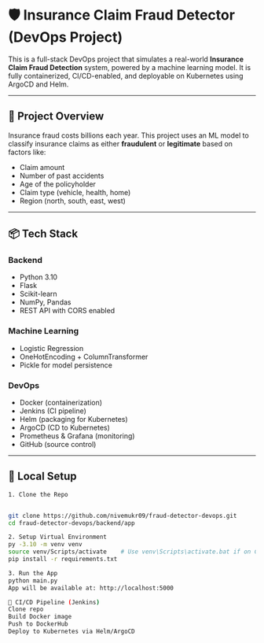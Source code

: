 # 🛡️ Insurance Claim Fraud Detector (DevOps Project)

This is a full-stack DevOps project that simulates a real-world **Insurance Claim Fraud Detection** system, powered by a machine learning model. It is fully containerized, CI/CD-enabled, and deployable on Kubernetes using ArgoCD and Helm.

---

## 🧠 Project Overview

Insurance fraud costs billions each year. This project uses an ML model to classify insurance claims as either **fraudulent** or **legitimate** based on factors like:

- Claim amount
- Number of past accidents
- Age of the policyholder
- Claim type (vehicle, health, home)
- Region (north, south, east, west)

---

## 📦 Tech Stack

### Backend
- Python 3.10
- Flask
- Scikit-learn
- NumPy, Pandas
- REST API with CORS enabled

### Machine Learning
- Logistic Regression
- OneHotEncoding + ColumnTransformer
- Pickle for model persistence

### DevOps
- Docker (containerization)
- Jenkins (CI pipeline)
- Helm (packaging for Kubernetes)
- ArgoCD (CD to Kubernetes)
- Prometheus & Grafana (monitoring)
- GitHub (source control)

---

## 🔧 Local Setup
```bash
1. Clone the Repo


git clone https://github.com/nivemukr09/fraud-detector-devops.git
cd fraud-detector-devops/backend/app

2. Setup Virtual Environment
py -3.10 -m venv venv
source venv/Scripts/activate    # Use venv\Scripts\activate.bat if on CMD
pip install -r requirements.txt

3. Run the App
python main.py
App will be available at: http://localhost:5000

🧪 CI/CD Pipeline (Jenkins)
Clone repo
Build Docker image
Push to DockerHub
Deploy to Kubernetes via Helm/ArgoCD
